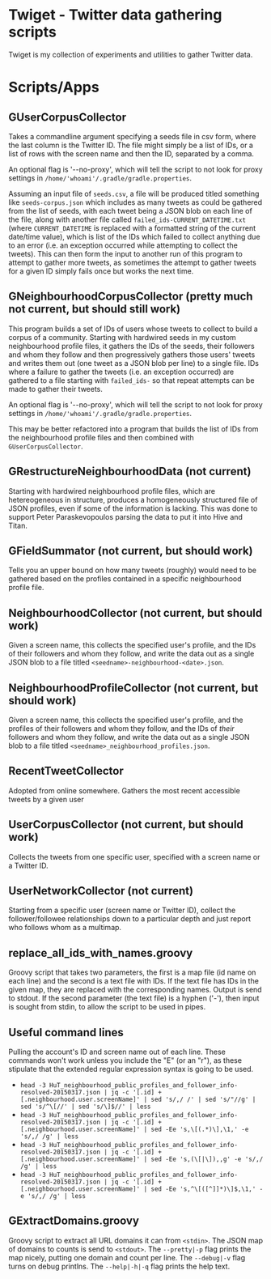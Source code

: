 # Twiget - Twitter data gathering scripts

Twiget is my collection of experiments and utilities to gather Twitter data.

# Scripts/Apps

## GUserCorpusCollector

Takes a commandline argument specifying a seeds file in csv form, where the last column is the Twitter ID. The file might simply be a list of IDs, or a list of rows with the screen name and then the ID,
separated by a comma.

An optional flag is '--no-proxy', which will tell the script to not look for proxy settings in `/home/'whoami'/.gradle/gradle.properties`.

Assuming an input file of `seeds.csv`, a file will be produced titled something like `seeds-corpus.json` which includes as many tweets as could be gathered from the list of seeds, with each tweet being a JSON blob on each line of the file, along with another file called `failed_ids-CURRENT_DATETIME.txt` (where `CURRENT_DATETIME` is replaced with a formatted string of the current date/time value), which is list of the IDs which failed to collect anything due to an error (i.e. an exception occurred while attempting to collect the tweets). This can then form the input to another run of this program to attempt to gather more tweets, as sometimes the attempt to gather tweets for a given ID simply fails once but works the next time.

## GNeighbourhoodCorpusCollector (pretty much not current, but should still work)

This program builds a set of IDs of users whose tweets to collect to build a corpus of a community. Starting with hardwired seeds in my custom neighbourhood profile files, it gathers the IDs of the seeds, their followers and whom they follow and then progressively gathers those users' tweets and writes them out (one tweet as a JSON blob per line) to a single file. IDs where a failure to gather the tweets (i.e. an exception occurred) are gathered to a file starting with `failed_ids-` so that repeat attempts can be made to gather their tweets.

An optional flag is '--no-proxy', which will tell the script to not look for proxy settings in `/home/'whoami'/.gradle/gradle.properties`.

This may be better refactored into a program that builds the list of IDs from the neighbourhood profile files and then combined with `GUserCorpusCollector`.

## GRestructureNeighbourhoodData (not current)

Starting with hardwired neighbourhood profile files, which are hetereogeneous in structure, produces a homogeneously structured file of JSON profiles, even if some of the information is lacking. This was done to support Peter Paraskevopoulos parsing the data to put it into Hive and Titan.

## GFieldSummator (not current, but should work)

Tells you an upper bound on how many tweets (roughly) would need to be gathered based on the profiles contained in a specific neighbourhood profile file.

## NeighbourhoodCollector (not current, but should work)

Given a screen name, this collects the specified user's profile, and the IDs of their followers and whom they follow, and write the data out as a single JSON blob to a file titled `<seedname>-neighbourhood-<date>.json`.

## NeighbourhoodProfileCollector (not current, but should work)

Given a screen name, this collects the specified user's profile, and the profiles of their followers and whom they follow, and the IDs of _their_ followers and whom they follow, and write the data out as a single JSON blob to a file titled `<seedname>_neighbourhood_profiles.json`.

## RecentTweetCollector

Adopted from online somewhere. Gathers the most recent accessible tweets by a given user

## UserCorpusCollector (not current, but should work)

Collects the tweets from one specific user, specified with a screen name or a Twitter ID.

## UserNetworkCollector (not current)

Starting from a specific user (screen name or Twitter ID), collect the follower/followee relationships down to a particular depth and just report who follows whom as a multimap.

## replace_all_ids_with_names.groovy

Groovy script that takes two parameters, the first is a map file (id <space> name on each line) and the second is a text file with IDs. If the text file has IDs in the given map, they are replaced with the corresponding names. Output is send to stdout. If the second parameter (the text file) is a hyphen ('-'), then input is sought from stdin, to allow the script to be used in pipes.

## Useful command lines

Pulling the account's ID and screen name out of each line. These commands won't work unless you include the "E" (or an "r"), as these stipulate that the extended regular expression syntax is going to be used.

 * `head -3 HuT_neighbourhood_public_profiles_and_follower_info-resolved-20150317.json | jq -c '[.id] + [.neighbourhood.user.screenName]' | sed 's/,/ /' | sed 's/"//g' | sed 's/^\[//' | sed 's/\]$//' | less`
 * `head -3 HuT_neighbourhood_public_profiles_and_follower_info-resolved-20150317.json | jq -c '[.id] + [.neighbourhood.user.screenName]' | sed -Ee 's,\[(.*)\],\1,' -e 's/,/ /g' | less`
 * `head -3 HuT_neighbourhood_public_profiles_and_follower_info-resolved-20150317.json | jq -c '[.id] + [.neighbourhood.user.screenName]' | sed -Ee 's,(\[|\]),,g' -e 's/,/ /g' | less`
 * `head -3 HuT_neighbourhood_public_profiles_and_follower_info-resolved-20150317.json | jq -c '[.id] + [.neighbourhood.user.screenName]' | sed -Ee 's,^\[([^]]*)\]$,\1,' -e 's/,/ /g' | less`

## GExtractDomains.groovy

Groovy script to extract all URL domains it can from `<stdin>`. The JSON map of domains to counts is send to `<stdout>`. The `--pretty|-p` flag prints the map nicely, putting one domain and count per line. The `--debug|-v` flag turns on debug printlns. The `--help|-h|-q` flag prints the help text.

